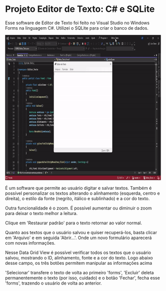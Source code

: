 # Projeto Editor de Texto: C# e SQLite

Esse software de Editor de Texto foi feito no Visual Studio no Windows Forms na linguagem C#. Utilizei o SQLite para criar o banco de dados.
<p align="center">
  <img width="670" height="470" src="media/gif1.gif" >
</p>

É um software que permite ao usuário digitar e salvar textos. Também é possível personalizar os textos alterando o alinhamento (esquerda, centro e direita),
o estilo da fonte (negrito, itálico e sublinhado) e a cor do texto. 

Outra funcionalidade é o zoom. É possível aumentar ou diminuir o zoom para deixar o texto melhor a leitura.

Clique em 'Restaurar padrão' para o texto retornar ao valor normal.



Quanto aos textos que o usuário salvou e quiser recuperá-los, basta clicar em 'Arquivo' e em seguida 'Abrir...'. Onde um novo formulário aparecerá com novas informações.

Nesse Data Grid View é possível verificar todos os textos que o usuário salvou, mostrando o ID, alinhamento, fonte e a cor do texto. Logo abaixo desse campo, os três botões
permitem manipular as informações acima

'Selecionar' transfere o texto de volta ao primeiro 'forms', 'Excluir' deleta permanentemente o texto (por isso, cuidado) e o botão 'Fechar', fecha esse 'forms', trazendo o
usuário de volta ao anterior.
